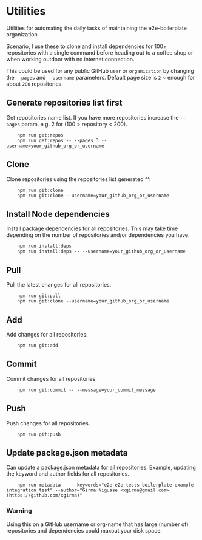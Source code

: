 # Utilities
Utilities for automating the daily tasks of maintaining the e2e-boilerplate organization. 

Scenario, I use these to clone and install dependencies for 100+ repositories with a single command before heading out 
to a coffee shop or when working outdoor with no internet connection.

This could be used for any public GitHub `user` or `organization` by changing the `--pages` and `--username` parameters.
Default page size is `2` ~ enough for about `200` repositories.

## Generate repositories list first
Get repositories name list. If you have more repositories increase the `--pages` param. e.g. 2 for (100 > repository < 200).

        npm run get:repos
        npm run get:repos -- --pages 3 --username=your_github_org_or_username
        
## Clone
Clone repositories using the repositories list generated ^^.

        npm run git:clone
        npm run git:clone --username=your_github_org_or_username
        
## Install Node dependencies 
Install package dependencies for all repositories. This may take time depending on the number of repositories and/or dependencies you have.

        npm run install:deps
        npm run install:deps -- --username=your_github_org_or_username 
        
## Pull
Pull the latest changes for all repositories.

        npm run git:pull 
        npm run git:clone --username=your_github_org_or_username

## Add
Add changes for all repositories.
        
        npm run git:add 
        
## Commit
Commit changes for all repositories.
        
        npm run git:commit -- --message=your_commit_message
        
## Push
Push changes for all repositories.
        
        npm run git:push        

## Update package.json metadata
Can update a package.json metadata for all repositories. Example, updating the keyword and author fields for all repositories. 

        npm run metadata -- --keywords="e2e-e2e tests-boilerplate-example-integration test" --author="Girma Nigusse <xgirma@gmail.com> (https://github.com/xgirma)"

### Warning 
Using this on a GitHub username or org-name that has large (number of) repositories and dependencies could maxout your disk space.
